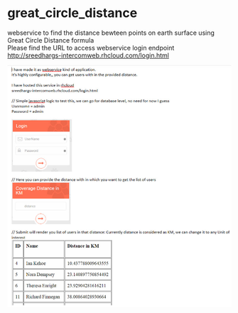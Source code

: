 # great_circle_distance
webservice to find the distance bewteen points on earth surface using Great Circle Distance formula</br>
Please find the URL to access webservice login endpoint</br>
http://sreedhargs-intercomweb.rhcloud.com/login.html</br>

![alt tag](https://raw.githubusercontent.com/sreedhargs89/great_circle_distance/master/_READ%20ME.jpg)

